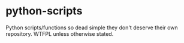 # python-scripts
Python scripts/functions so dead simple they don't deserve their own repository. WTFPL unless otherwise stated.
